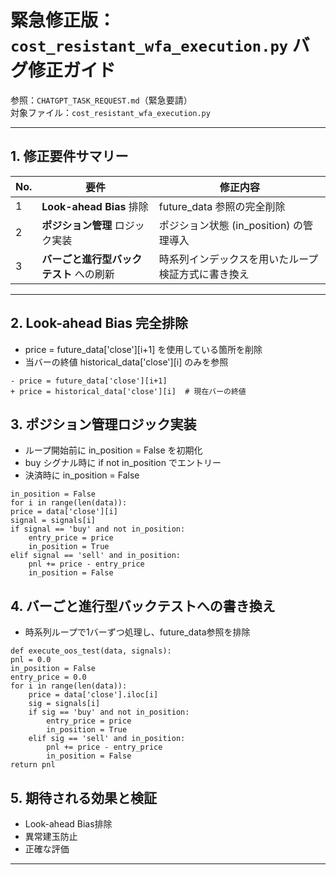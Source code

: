 # 緊急修正版：`cost_resistant_wfa_execution.py` バグ修正ガイド

参照：`CHATGPT_TASK_REQUEST.md`（緊急要請）  
対象ファイル：`cost_resistant_wfa_execution.py`

---

## 1. 修正要件サマリー

| No. | 要件                                        | 修正内容                                     |
|-----|---------------------------------------------|----------------------------------------------|
| 1   | **Look-ahead Bias** 排除                   | future_data 参照の完全削除                  |
| 2   | **ポジション管理** ロジック実装             | ポジション状態 (in_position) の管理導入     |
| 3   | **バーごと進行型バックテスト** への刷新      | 時系列インデックスを用いたループ検証方式に書き換え |

---

## 2. Look-ahead Bias 完全排除

- price = future_data['close'][i+1] を使用している箇所を削除  
- 当バーの終値 historical_data['close'][i] のみを参照

```
- price = future_data['close'][i+1]
+ price = historical_data['close'][i]  # 現在バーの終値
```

## 3. ポジション管理ロジック実装

- ループ開始前に in_position = False を初期化  
- buy シグナル時に if not in_position でエントリー  
- 決済時に in_position = False

```
in_position = False
for i in range(len(data)):
price = data['close'][i]
signal = signals[i]
if signal == 'buy' and not in_position:
    entry_price = price
    in_position = True
elif signal == 'sell' and in_position:
    pnl += price - entry_price
    in_position = False
```

## 4. バーごと進行型バックテストへの書き換え

- 時系列ループで1バーずつ処理し、future_data参照を排除

```
def execute_oos_test(data, signals):
pnl = 0.0
in_position = False
entry_price = 0.0
for i in range(len(data)):
    price = data['close'].iloc[i]
    sig = signals[i]
    if sig == 'buy' and not in_position:
        entry_price = price
        in_position = True
    elif sig == 'sell' and in_position:
        pnl += price - entry_price
        in_position = False
return pnl
```

## 5. 期待される効果と検証

- Look-ahead Bias排除  
- 異常建玉防止  
- 正確な評価  

---
